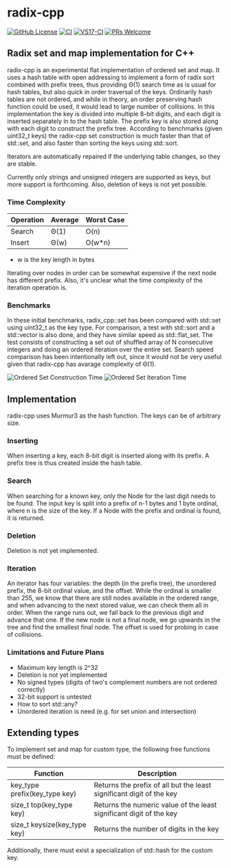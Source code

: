 # radix-cpp

[![GitHub License](https://img.shields.io/github/license/rekola/radix-cpp?logo=github&logoColor=lightgrey&color=yellow)](https://github.com/rekola/radix-cpp/blob/main/LICENSE)
[![CI](https://github.com/rekola/radix-cpp/workflows/Ubuntu-CI/badge.svg)]()
[![VS17-CI](https://github.com/rekola/radix-cpp/workflows/VS17-CI/badge.svg)]()
[![PRs Welcome](https://img.shields.io/badge/PRs-welcome-brightgreen.svg?style=flat-square)](http://makeapullrequest.com)

## Radix set and map implementation for C++

radix-cpp is an experimental flat implementation of ordered set and
map. It uses a hash table with open addressing to implement a form of
radix sort combined with prefix trees, thus providing Θ(1) search time
as is usual for hash tables, but also quick in order traversal of the
keys. Ordinarily hash tables are not ordered, and while in theory, an
order preserving hash function could be used, it would lead to large
number of collisions. In this implementation the key is divided into
multiple 8-bit digits, and each digit is inserted separately in to the
hash table. The prefix key is also stored along with each digit to
construct the prefix tree. According to benchmarks (given uint32_t
keys) the radix-cpp set construction is much faster than that of
std::set, and also faster than sorting the keys using std::sort.

Iterators are automatically repaired if the underlying table changes,
so they are stable.

Currently only strings and unsigned integers are supported as keys,
but more support is forthcoming. Also, deletion of keys is not yet
possible.

### Time Complexity

| Operation | Average | Worst Case |
| - | - | - |
| Search | Θ(1) | O(n) |
| Insert | Θ(w) | O(w*n) |

* w is the key length in bytes

Iterating over nodes in order can be somewhat expensive if the next
node has different prefix. Also, it's unclear what the time complexity
of the iteration operation is.

### Benchmarks

In these initial benchmarks, radix_cpp::set has been compared with
std::set using uint32_t as the key type. For comparison, a test with
std::sort and a std::vector is also done, and they have similar speed
as std::flat_set. The test consists of constructing a set out of
shuffled array of N consecutive integers and doing an ordered
iteration over the entire set. Search speed comparison has been
intentionally left out, since it would not be very useful given that
radix-cpp has avarage complexity of Θ(1).

![Ordered Set Construction Time](https://github.com/rekola/radix-cpp/assets/6755525/ec1adb25-52dc-407c-86c5-af1b2d97eca9 "Ordered Set Construction Time")
![Ordered Set Iteration Time](https://github.com/rekola/radix-cpp/assets/6755525/fe83baa4-7b15-4642-8f5e-1efed45f17a7 "Ordered Set Iteration Time")

## Implementation

radix-cpp uses Murmur3 as the hash function. The keys can be of
arbitrary size.

### Inserting

When inserting a key, each 8-bit digit is inserted along with its
prefix. A prefix tree is thus created inside the hash table.

### Search

When searching for a known key, only the Node for the last digit needs
to be found. The input key is split into a prefix of n-1 bytes and 1
byte ordinal, where n is the size of the key. If a Node with the
prefix and ordinal is found, it is returned.

### Deletion

Deletion is not yet implemented.

### Iteration

An iterator has four variables: the depth (in the prefix tree), the
unordered prefix, the 8-bit ordinal value, and the offset. While the
ordinal is smaller than 255, we know that there are still nodes
available in the ordered range, and when advancing to the next stored
value, we can check them all in order. When the range runs out, we
fall back to the previous digit and advance that one. If the new node
is not a final node, we go upwards in the tree and find the smallest
final node. The offset is used for probing in case of collisions.

### Limitations and Future Plans

- Maximum key length is 2^32
- Deletion is not yet implemented
- No signed types (digits of two's complement numbers are not ordered correctly)
- 32-bit support is untested
- How to sort std::any?
- Unordered iteration is need (e.g. for set union and intersection)

## Extending types

To implement set and map for custom type, the following free functions must be defined:

| Function | Description |
| - | - |
| key_type prefix(key_type key) | Returns the prefix of all but the least significant digit of the key |
| size_t top(key_type key) | Returns the numeric value of the least significant digit of the key |
| size_t keysize(key_type key) | Returns the number of digits in the key |

Additionally, there must exist a specialization of std::hash for the custom key.
